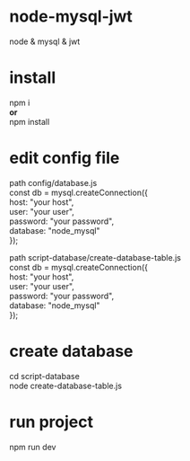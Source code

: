 # node-mysql-jwt
node &amp; mysql &amp; jwt

# install
npm i<br>
<b>or</b><br> 
npm install

# edit config file 
path config/database.js<br>
const db = mysql.createConnection({<br>
    host: "your host",<br>
    user: "your user",<br>
    password: "your password",<br>
    database: "node_mysql"<br>
});<br>

path script-database/create-database-table.js<br>
const db = mysql.createConnection({<br>
    host: "your host",<br>
    user: "your user",<br>
    password: "your password",<br>
    database: "node_mysql"<br>
});<br>


# create database
cd script-database <br>
node create-database-table.js

# run project
npm run dev
